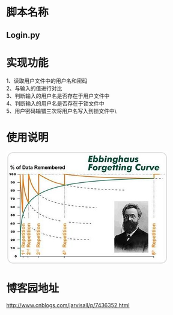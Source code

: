 # 脚本名称
## Login.py
# 实现功能
  1、读取用户文件中的用户名和密码\
  2、与输入的值进行对比\
  3、判断输入的用户名是否存在于用户文件中\
  4、判断输入的用户名是否存在于锁文件中\
  5、用户密码输错三次将用户名写入到锁文件中\
  
# 使用说明
![image](./image/005.gif)
# 博客园地址
http://www.cnblogs.com/jarvisall/p/7436352.html